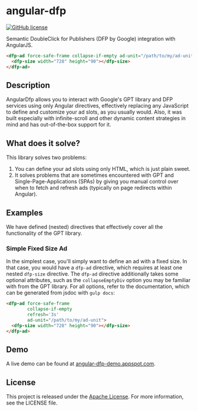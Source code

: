 # angular-dfp

[![GitHub license](https://img.shields.io/github/license/mashape/apistatus.svg?style=flat-square)](http://goldsborough.mit-license.org)

Semantic DoubleClick for Publishers (DFP by Google) integration with AngularJS.

```HTML
<dfp-ad force-safe-frame collapse-if-empty ad-unit="/path/to/my/ad-unit">
  <dfp-size width="728" height="90"></dfp-size>
</dfp-ad>
```

## Description

AngularDfp allows you to interact with Google's GPT library and DFP services
using only Angular directives, effectively replacing any JavaScript to define
and customize your ad slots, as you usually would. Also, it was built especially
with infinite-scroll and other dynamic content strategies in mind and has
out-of-the-box support for it.

## What does it solve?

This library solves two problems:

1. You can define your ad slots using only HTML, which is just plain sweet.
2. It solves problems that are sometimes encountered with GPT and
Single-Page-Applications (SPAs) by giving you manual control over when to fetch
and refresh ads (typically on page redirects within Angular).

## Examples

We have defined (nested) directives that effectively cover all the functionality
of the GPT library.

### Simple Fixed Size Ad

In the simplest case, you'll simply want to define an ad with a fixed size. In
that case, you would have a `dfp-ad` directive, which requires at least one
nested `dfp-size` directive. The `dfp-ad` directive additionally takes some
optional attributes, such as the `collapseEmptyDiv` option you may be familiar
with from the GPT library. For all options, refer to the documentation, which
can be generated from jsdoc with `gulp docs`:

```HTML
<dfp-ad force-safe-frame
        collapse-if-empty
        refresh='3s'
        ad-unit="/path/to/my/ad-unit">
  <dfp-size width="728" height="90"></dfp-size>
</dfp-ad>
```

## Demo

A live demo can be found at
[angular-dfp-demo.appspot.com](http://angular-dfp-demo.appspot.com).

## License

This project is released under the [Apache
License](https://www.apache.org/licenses/LICENSE-2.0). For more information, see
the LICENSE file.
